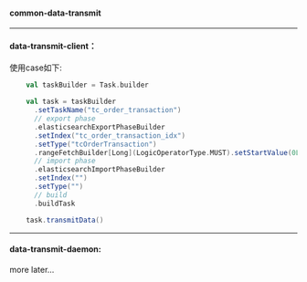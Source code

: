#### **common-data-transmit**
--------------------------------------------------------------------------------
#### **data-transmit-client**：
使用case如下:
```scala
    val taskBuilder = Task.builder

    val task = taskBuilder
      .setTaskName("tc_order_transaction")
      // export phase
      .elasticsearchExportPhaseBuilder
      .setIndex("tc_order_transaction_idx")
      .setType("tcOrderTransaction")
      .rangeFetchBuilder[Long](LogicOperatorType.MUST).setStartValue(0L).setEndValue(100000L)
      // import phase
      .elasticsearchImportPhaseBuilder
      .setIndex("")
      .setType("")
      // build
      .buildTask

    task.transmitData()
```
--------------------------------------------------------------------------------
#### **data-transmit-daemon**:
more later...